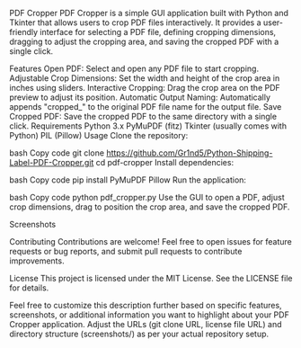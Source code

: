 PDF Cropper
PDF Cropper is a simple GUI application built with Python and Tkinter that allows users to crop PDF files interactively. It provides a user-friendly interface for selecting a PDF file, defining cropping dimensions, dragging to adjust the cropping area, and saving the cropped PDF with a single click.

Features
Open PDF: Select and open any PDF file to start cropping.
Adjustable Crop Dimensions: Set the width and height of the crop area in inches using sliders.
Interactive Cropping: Drag the crop area on the PDF preview to adjust its position.
Automatic Output Naming: Automatically appends "cropped_" to the original PDF file name for the output file.
Save Cropped PDF: Save the cropped PDF to the same directory with a single click.
Requirements
Python 3.x
PyMuPDF (fitz)
Tkinter (usually comes with Python)
PIL (Pillow)
Usage
Clone the repository:

bash
Copy code
git clone https://github.com/Gr1nd5/Python-Shipping-Label-PDF-Cropper.git
cd pdf-cropper
Install dependencies:

bash
Copy code
pip install PyMuPDF Pillow
Run the application:

bash
Copy code
python pdf_cropper.py
Use the GUI to open a PDF, adjust crop dimensions, drag to position the crop area, and save the cropped PDF.

Screenshots

Contributing
Contributions are welcome! Feel free to open issues for feature requests or bug reports, and submit pull requests to contribute improvements.

License
This project is licensed under the MIT License. See the LICENSE file for details.

Feel free to customize this description further based on specific features, screenshots, or additional information you want to highlight about your PDF Cropper application. Adjust the URLs (git clone URL, license file URL) and directory structure (screenshots/) as per your actual repository setup.
